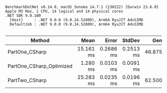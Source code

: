 ```

BenchmarkDotNet v0.14.0, macOS Sonoma 14.7.1 (23H222) [Darwin 23.6.0]
Apple M3 Max, 1 CPU, 14 logical and 14 physical cores
.NET SDK 9.0.100
  [Host]     : .NET 9.0.0 (9.0.24.52809), Arm64 RyuJIT AdvSIMD
  DefaultJob : .NET 9.0.0 (9.0.24.52809), Arm64 RyuJIT AdvSIMD


```
| Method                   | Mean      | Error     | StdDev    | Gen0    | Allocated |
|------------------------- |----------:|----------:|----------:|--------:|----------:|
| PartOne_CSharp           | 15.161 ms | 0.2686 ms | 0.2513 ms | 46.8750 |  508423 B |
| PartOne_CSharp_Optimized |  1.280 ms | 0.0103 ms | 0.0091 ms |       - |     185 B |
| PartTwo_CSharp           | 25.283 ms | 0.0235 ms | 0.0196 ms | 62.5000 |  772063 B |
